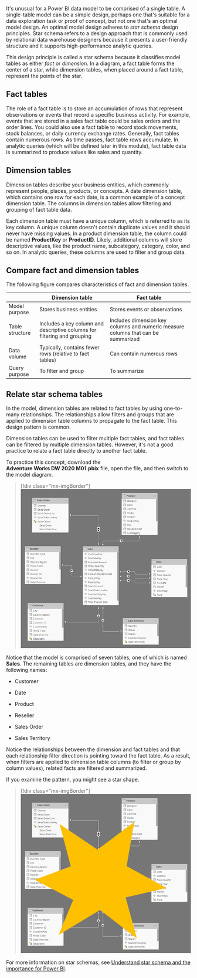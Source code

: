 It's unusual for a Power BI data model to be comprised of a single table. A single-table model can be a simple design, perhaps one that's suitable for a data exploration task or proof of concept, but not one that's an optimal model design. An optimal model design adheres to *star schema* design principles. Star schema refers to a design approach that is commonly used by relational data warehouse designers because it presents a user-friendly structure and it supports high-performance analytic queries. 

This design principle is called a star schema because it classifies model tables as either *fact* or *dimension*. In a diagram, a fact table forms the center of a star, while dimension tables, when placed around a fact table, represent the points of the star.

## Fact tables

The role of a fact table is to store an accumulation of rows that represent observations or events that record a specific business activity. For example, events that are stored in a sales fact table could be sales orders and the order lines. You could also use a fact table to record stock movements, stock balances, or daily currency exchange rates. Generally, fact tables contain numerous rows. As time passes, fact table rows accumulate. In analytic queries (which will be defined later in this module), fact table data is summarized to produce values like sales and quantity.

## Dimension tables

Dimension tables describe your business entities, which commonly represent people, places, products, or concepts. A date dimension table, which contains one row for each date, is a common example of a concept dimension table. The columns in dimension tables allow filtering and grouping of fact table data.

Each dimension table must have a unique column, which is referred to as its key column. A unique column doesn't contain duplicate values and it should never have missing values. In a product dimension table, the column could be named **ProductKey** or **ProductID**. Likely, additional columns will store descriptive values, like the product name, subcategory, category, color, and so on. In analytic queries, these columns are used to filter and group data.

## Compare fact and dimension tables

The following figure compares characteristics of fact and dimension tables.

|                        |     Dimension table                                                                 |     Fact table                                                                               |
|------------------------|-------------------------------------------------------------------------------------|----------------------------------------------------------------------------------------------|
|     Model purpose      |     Stores business entities                                                       |     Stores events or observations                                                             |
|     Table structure    |     Includes a key column and descriptive columns for filtering and grouping    |     Includes dimension key columns and numeric measure columns that can be summarized    |
|     Data volume        |     Typically, contains fewer rows (relative to fact tables)          |     Can contain numerous rows                                                  |
|     Query purpose      |     To filter and group                                                             |     To summarize                                                                             |

## Relate star schema tables

In the model, dimension tables are related to fact tables by using one-to-many relationships. The relationships allow filters and groups that are applied to dimension table columns to propagate to the fact table. This design pattern is common.

Dimension tables can be used to filter multiple fact tables, and fact tables can be filtered by multiple dimension tables. However, it's not a good practice to relate a fact table directly to another fact table.

To practice this concept, download the **Adventure Works DW 2020 M01.pbix** file, open the file, and then switch to the model diagram.

> [!div class="mx-imgBorder"]
> [![An image shows seven model tables. The Sales table is located at the center of the diagram. The other six tables are placed about the Sales table.](../media/dax-star-schema-1-ss.png)](../media/dax-star-schema-1-ss.png#lightbox)

Notice that the model is comprised of seven tables, one of which is named **Sales**. The remaining tables are dimension tables, and they have the following names:

-   Customer

-   Date

-   Product

-   Reseller

-   Sales Order

-   Sales Territory

Notice the relationships between the dimension and fact tables and that each relationship filter direction is pointing toward the fact table. As a result, when filters are applied to dimension table columns (to filter or group by column values), related facts are filtered and summarized.

If you examine the pattern, you might see a star shape.

> [!div class="mx-imgBorder"]
> [![An image shows a star superimposed over the seven model tables. The star assists understanding the star schema design.](../media/dax-star-schema-2-ssm.png)](../media/dax-star-schema-2-ssm.png#lightbox)

For more information on star schemas, see [Understand star schema and the importance for Power BI](https://docs.microsoft.com/power-bi/guidance/star-schema/?azure-portal=true).
